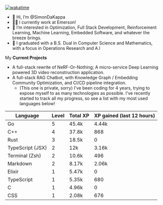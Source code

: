 
[![wakatime](https://wakatime.com/badge/user/50e6c678-94a9-4739-af51-360aeb113c51.svg)](https://wakatime.com/@50e6c678-94a9-4739-af51-360aeb113c51)

- 👋 Hi, I’m @SimonDaKappa
- 🧑‍💼 I currently work at Emerson!
- 👀 I’m interested in Optimization, Full Stack Development, Reinforcement Learning, Machine Learning, Embedded Software, and whatever the breeze brings.
- 🌱 I graduated with a B.S. Dual in Computer Science and Mathematics, with a focus in Operations Research and A.I

My **Current Projects** 
- A full-stack rewrite of NeRF-Or-Nothing; A micro-service Deep Learning powered 3D video reconstruction application.
- A full-stack RAG Chatbot, with Knowledge Graph / Embedding Community Optimization, and CI/CD pipeline integration.
  - (This one is private, sorry)
I've been coding for 4 years, trying to expose myself to as many technologies as possible. I've recently started to track all my progress, so see
a list with my most used languages below!

| Language | Level | Total XP | XP gained (last 12 hours) |
| --- | --- | --- | --- |
| Go | 5 | 45.4k | 4.44k |
| C++ | 4 | 37.8k | 868 |
| Rust | 3 | 18.5k | 0 |
| TypeScript (JSX) | 2 | 12k | 3.16k |
| Terminal (Zsh) | 2 | 10.6k | 496 |
| Markdown | 2 | 8.17k | 2.06k |
| Elixir | 1 | 5.47k | 0 |
| TypeScript | 1 | 5.35k | 680 |
| C | 1 | 4.96k | 0 |
| CSS | 1 | 2.08k | 676 |
